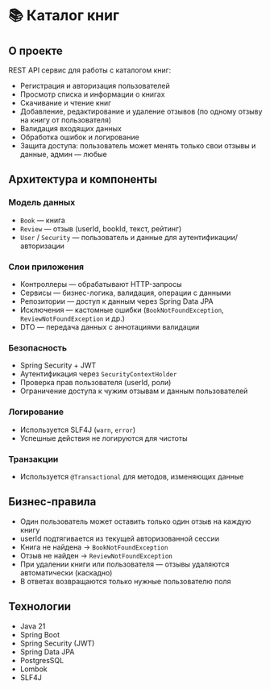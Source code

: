 # 📚 Каталог книг

## О проекте

REST API сервис для работы с каталогом книг:

- Регистрация и авторизация пользователей
- Просмотр списка и информации о книгах
- Скачивание и чтение книг
- Добавление, редактирование и удаление отзывов (по одному отзыву на книгу от пользователя)
- Валидация входящих данных
- Обработка ошибок и логирование
- Защита доступа: пользователь может менять только свои отзывы и данные, админ — любые

## Архитектура и компоненты

### Модель данных

- `Book` — книга
- `Review` — отзыв (userId, bookId, текст, рейтинг)
- `User` / `Security` — пользователь и данные для аутентификации/авторизации

### Слои приложения

- Контроллеры — обрабатывают HTTP-запросы
- Сервисы — бизнес-логика, валидация, операции с данными
- Репозитории — доступ к данным через Spring Data JPA
- Исключения — кастомные ошибки (`BookNotFoundException`, `ReviewNotFoundException` и др.)
- DTO — передача данных с аннотациями валидации

### Безопасность

- Spring Security + JWT
- Аутентификация через `SecurityContextHolder`
- Проверка прав пользователя (userId, роли)
- Ограничение доступа к чужим отзывам и данным пользователей

### Логирование

- Используется SLF4J (`warn`, `error`)
- Успешные действия не логируются для чистоты

### Транзакции

- Используется `@Transactional` для методов, изменяющих данные

## Бизнес-правила

- Один пользователь может оставить только один отзыв на каждую книгу
- userId подтягивается из текущей авторизованной сессии
- Книга не найдена → `BookNotFoundException`
- Отзыв не найден → `ReviewNotFoundException`
- При удалении книги или пользователя — отзывы удаляются автоматически (каскадно)
- В ответах возвращаются только нужные пользователю поля

## Технологии

- Java 21
- Spring Boot
- Spring Security (JWT)
- Spring Data JPA
- PostgresSQL
- Lombok
- SLF4J  


